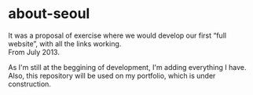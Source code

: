 # about-seoul
<p> It was a proposal of exercise where we would develop our first “full website”, with all the links working. <br />
From July 2013. <br /></p>
<p>As I'm still at the beggining of development, I'm adding everything I have. Also, this repository will be used on my portfolio,
which is under construction. </p>
